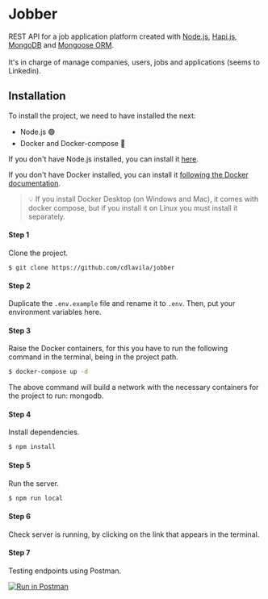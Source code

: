# Jobber
REST API for a job application platform created with [Node.js](https://nodejs.org/es/), [Hapi.js](https://hapi.dev/), [MongoDB](https://www.mongodb.com/) and [Mongoose ORM](https://mongoosejs.com/).
<br>
<br>
It's in charge of manage companies, users, jobs and applications (seems to Linkedin).
## Installation
To install the project, we need to have installed the next:
- Node.js 🟢
- Docker and Docker-compose 🐋

If you don't have Node.js installed, you can install it [here](https://nodejs.org/es/).

If you don't have Docker installed, you can install it [following the Docker documentation](https://docs.docker.com/engine/install/).

<blockquote>
<span>
💡
</span>
<span>
If you install Docker Desktop (on Windows and Mac), it comes with docker compose, but if you install it on Linux you must install it separately.
</span>
</blockquote>


#### Step 1
Clone the project.
```
$ git clone https://github.com/cdlavila/jobber
```

#### Step 2
Duplicate the `.env.example` file and rename it to `.env`. Then, put your environment variables here.

#### Step 3
Raise the Docker containers, for this you have to run the following command in the terminal, being in the project path.
```bash
$ docker-compose up -d
```
The above command will build a network with the necessary containers for the project to run: mongodb.

#### Step 4
Install dependencies.
```bash
$ npm install
```

#### Step 5
Run the server.

```bash
$ npm run local
```

#### Step 6
Check server is running, by clicking on the link that appears in the terminal.

#### Step 7
Testing endpoints using Postman.

[![Run in Postman](https://run.pstmn.io/button.svg)](https://documenter.getpostman.com/view/14110882/2s8YmSrL7w)
